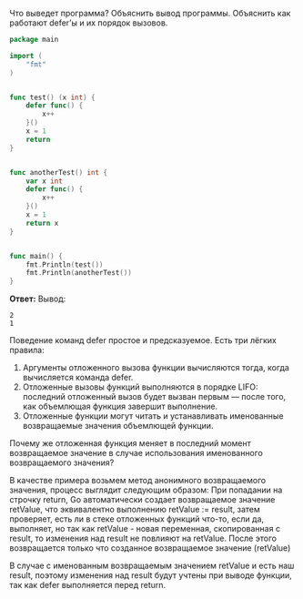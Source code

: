 Что выведет программа? Объяснить вывод программы. Объяснить как работают defer’ы и их порядок вызовов.

```go
package main

import (
	"fmt"
)


func test() (x int) {
	defer func() {
		x++
	}()
	x = 1
	return
}


func anotherTest() int {
	var x int
	defer func() {
		x++
	}()
	x = 1
	return x
}


func main() {
	fmt.Println(test())
	fmt.Println(anotherTest())
}
```

**Ответ:**
Вывод:
```
2
1
```

Поведение команд defer простое и предсказуемое. Есть три лёгких правила:

1. Аргументы отложенного вызова функции вычисляются тогда, когда вычисляется команда defer.
2. Отложенные вызовы функций выполняются в порядке LIFO: последний отложенный вызов будет вызван первым — после того, 
как объемлющая функция завершит выполнение.
3. Отложенные функции могут читать и устанавливать именованные возвращаемые значения объемлющей функции.

Почему же отложенная функция меняет в последний момент возвращаемое значение в случае использования именованного
возвращаемого значения?

В качестве примера возьмем метод анонимного возвращаемого значения, процесс выглядит следующим образом:
При попадании на строчку return, Go автоматически создает возвращаемое значение retValue, 
что эквивалентно выполнению retValue := result, затем проверяет, есть ли в стеке отложенных функций что-то, 
если да, выполняет, но так как retValue - новая переменная, скопированная с result, то изменения над result не повлияют
на retValue. После этого возвращается только что созданное возвращаемое значение (retValue)

В случае с именованным возвращаемым значением retValue и есть наш result, поэтому изменения над result будут учтены 
при выводе функции, так как defer выполняется перед return.
